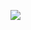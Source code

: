![](https://wakatime.com/share/@11b1b2c3-e3c2-457f-84d4-52e02672d962/53419b89-5c7f-4b1d-95f6-bcbe17565322.png)
